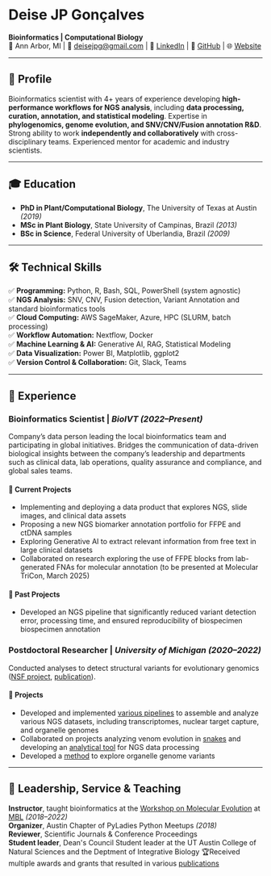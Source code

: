# **Deise JP Gonçalves**
**Bioinformatics | Computational Biology**  
📍 Ann Arbor, MI | 📧 deisejpg@gmail.com | 🔗 [LinkedIn](https://www.linkedin.com/in/deisegoncalves/) 
| 🔗 [GitHub](https://github.com/deisejpg) | 🌐 [Website](http://www.deisegoncalves.com/)  

---

## **🔬 Profile**
Bioinformatics scientist with 4+ years of experience developing **high-performance workflows for 
NGS analysis**, including **data processing, curation, annotation, and statistical modeling**. 
Expertise in **phylogenomics, genome evolution, and SNV/CNV/Fusion annotation R&D**. Strong ability 
to work **independently and collaboratively** with cross-disciplinary teams. Experienced mentor for 
academic and industry scientists.

---

## **🎓 Education**
- **PhD in Plant/Computational Biology**, The University of Texas at Austin *(2019)*
- **MSc in Plant Biology**, State University of Campinas, Brazil *(2013)*
- **BSc in Science**, Federal University of Uberlandia, Brazil *(2009)*

---

## **🛠 Technical Skills**
✅ **Programming:** Python, R, Bash, SQL, PowerShell  (system agnostic)  
✅ **NGS Analysis:** SNV, CNV, Fusion detection, Variant Annotation and standard bioinformatics tools  
✅ **Cloud Computing:** AWS SageMaker, Azure, HPC (SLURM, batch processing)  
✅ **Workflow Automation:** Nextflow, Docker  
✅ **Machine Learning & AI:** Generative AI, RAG, Statistical Modeling  
✅ **Data Visualization:** Power BI, Matplotlib, ggplot2  
✅ **Version Control & Collaboration:** Git, Slack, Teams

---

## **💼 Experience**

### **Bioinformatics Scientist** | *BioIVT* *(2022–Present)*  
Company’s data person leading the local bioinformatics team and participating 
in global initiatives. Bridges the communication of data-driven biological insights 
between the company’s leadership and departments such as clinical data, lab operations, 
quality assurance and compliance, and global sales teams.  

#### **📂 Current Projects**
- Implementing and deploying a data product that explores NGS, slide images, and clinical data assets
-	Proposing a new NGS biomarker annotation portfolio for FFPE and ctDNA samples 
-	Exploring Generative AI to extract relevant information from free text in large clinical datasets
-	Collaborated on research exploring the use of FFPE blocks from lab-generated FNAs for molecular 
annotation (to be presented at Molecular TriCon, March 2025)  

#### **📂 Past Projects**
- Developed an NGS pipeline that significantly reduced variant detection error, processing time, 
and ensured reproducibility of biospecimen biospecimen annotation

### **Postdoctoral Researcher** | *University of Michigan* *(2020–2022)*
Conducted analyses to detect structural variants for evolutionary genomics 
([NSF project](https://www.nsf.gov/awardsearch/showAward?AWD_ID=1917146&HistoricalAwards=false), 
[publication](https://nph.onlinelibrary.wiley.com/doi/10.1111/nph.20200)).  
#### **📂 Projects**
-	Developed and implemented [various pipelines](https://github.com/deisejpg/manipulating_fastas.git)
to assemble and analyze various NGS datasets, including transcriptomes, nuclear target capture, 
and organelle genomes 
-	Collaborated on projects analyzing venom evolution in 
[snakes](https://github.com/deisejpg/mito-genes_from_transcriptome) 
and developing an [analytical tool](https://github.com/edgardomortiz/sam2consensus) 
for NGS data processing
-	Developed a [method](https://github.com/deisejpg/rosids) to explore organelle genome variants

---

## **🎤 Leadership, Service & Teaching**

**Instructor**, taught bioinformatics at the 
[Workshop on Molecular Evolution](https://molevolworkshop.github.io/about/) at 
[MBL](https://molevolworkshop.github.io/?_ga=2.119272586.2013273605.1651511791-1963788801.1650375037) *(2018–2022)*  
**Organizer**, Austin Chapter of PyLadies Python Meetups *(2018)*  
**Reviewer**, Scientific Journals & Conference Proceedings  
**Student leader**, Dean's Council Student leader at the UT Austin College of Natural Sciences 
and the Deptment of Integrative Biology 
🏆Received multiple awards and grants that resulted in various [publications](https://scholar.google.com/citations?user=l0q5YpsAAAAJ&hl=en)
